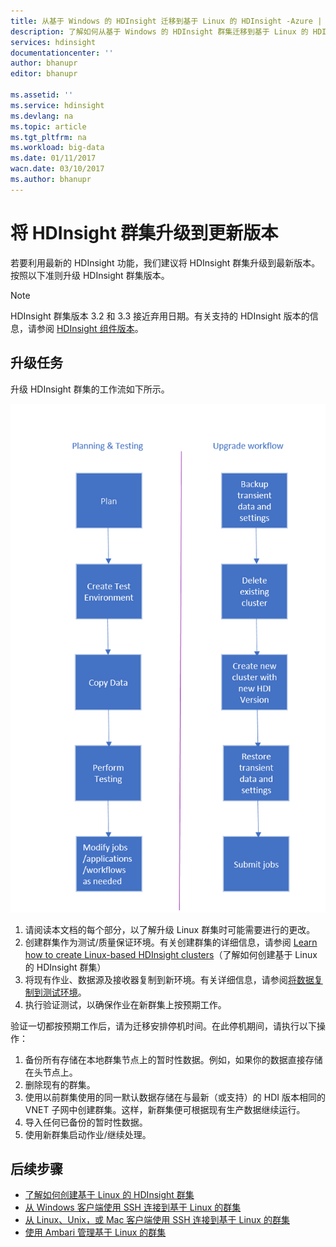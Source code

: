 ```yaml
---
title: 从基于 Windows 的 HDInsight 迁移到基于 Linux 的 HDInsight -Azure | Azure
description: 了解如何从基于 Windows 的 HDInsight 群集迁移到基于 Linux 的 HDInsight 群集。
services: hdinsight
documentationcenter: ''
author: bhanupr
editor: bhanupr

ms.assetid: ''
ms.service: hdinsight
ms.devlang: na
ms.topic: article
ms.tgt_pltfrm: na
ms.workload: big-data
ms.date: 01/11/2017
wacn.date: 03/10/2017
ms.author: bhanupr
---
```


# 将 HDInsight 群集升级到更新版本
若要利用最新的 HDInsight 功能，我们建议将 HDInsight 群集升级到最新版本。按照以下准则升级 HDInsight 群集版本。

> [!NOTE]
HDInsight 群集版本 3.2 和 3.3 接近弃用日期。有关支持的 HDInsight 版本的信息，请参阅 [HDInsight 组件版本](./hdinsight-component-versioning.md#supported-hdinsight-versions)。
>
>

## 升级任务
升级 HDInsight 群集的工作流如下所示。

![升级工作流关系图](./media/hdinsight-upgrade-cluster/upgrade-workflow.png)  

1. 请阅读本文档的每个部分，以了解升级 Linux 群集时可能需要进行的更改。
2. 创建群集作为测试/质量保证环境。有关创建群集的详细信息，请参阅 [Learn how to create Linux-based HDInsight clusters](./hdinsight-hadoop-provision-linux-clusters.md)（了解如何创建基于 Linux 的 HDInsight 群集）
3. 将现有作业、数据源及接收器复制到新环境。有关详细信息，请参阅[将数据复制到测试环境](./hdinsight-migrate-from-windows-to-linux.md#copy-data-to-the-test-environment)。
4. 执行验证测试，以确保作业在新群集上按预期工作。

验证一切都按预期工作后，请为迁移安排停机时间。在此停机期间，请执行以下操作：

1. 备份所有存储在本地群集节点上的暂时性数据。例如，如果你的数据直接存储在头节点上。
2. 删除现有的群集。
3. 使用以前群集使用的同一默认数据存储在与最新（或支持）的 HDI 版本相同的 VNET 子网中创建群集。这样，新群集便可根据现有生产数据继续运行。
4. 导入任何已备份的暂时性数据。
5. 使用新群集启动作业/继续处理。

## 后续步骤
* [了解如何创建基于 Linux 的 HDInsight 群集](./hdinsight-hadoop-provision-linux-clusters.md)
* [从 Windows 客户端使用 SSH 连接到基于 Linux 的群集](./hdinsight-hadoop-linux-use-ssh-windows.md)
* [从 Linux、Unix，或 Mac 客户端使用 SSH 连接到基于 Linux 的群集](./hdinsight-hadoop-linux-use-ssh-unix.md)
* [使用 Ambari 管理基于 Linux 的群集](./hdinsight-hadoop-manage-ambari.md)

<!---HONumber=Mooncake_0306_2017-->